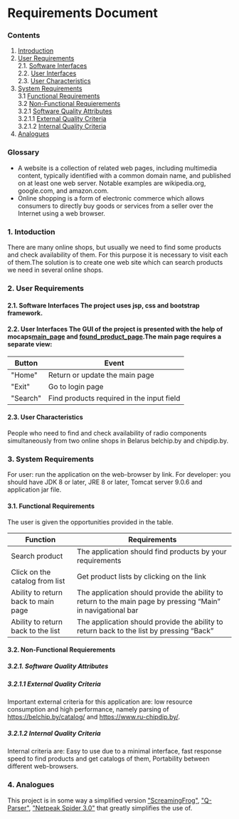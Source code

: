 # Requirements Document
### Contents
1. [Introduction](#1)
2. [User Requirements](#2) <br>
  2.1. [Software Interfaces](#2.1) <br>
  2.2. [User Interfaces](#2.2) <br>
  2.3. [User Characteristics](#2.3) <br>
3. [System Requirements](#3.) <br>
  3.1 [Functional Requirements](#3.1) <br>
  3.2 [Non-Functional Requierements](#3.2) <br>
    3.2.1 [Software Quality Attributes](#3.2.1) <br>
    3.2.1.1 [External Quality Criteria](#3.2.1.1) <br>
    3.2.1.2 [Internal Quality Criteria](#3.2.1.2) <br>
4. [Analogues](#4) <br>

### Glossary
* A website is a collection of related web pages, including multimedia content, typically identified with a common domain name, and published on at least one web server. Notable examples are wikipedia.org, google.com, and amazon.com. 
* Online shopping is a form of electronic commerce which allows consumers to directly buy goods or services from a seller over the Internet using a web browser.

### 1\. Intoduction <a name="1"></a>
There are many online shops, but usually we need to find some products and check availability of them. For this purpose it is necessary to visit each of them.The solution is to create one web site which can search products we need in several online shops.

### 2\. User Requirements <a name="2"></a>
#### 2.1\. Software Interfaces <a name="2.1"></a>The project uses jsp, css and bootstrap framework.
#### 2.2\. User Interfaces <a name="2.2"></a>The GUI of the project is presented with the help of mocaps[main_page]() and [found_product_page]().The main page requires a separate view:

Button | Event
--- | ---
"Home" | Return or update the main page
"Exit" | Go to login page
"Search" | Find products required in the input field

#### 2.3\. User Characteristics <a name="2.3"></a>
People who need to find and check availability of radio components simultaneously from two online shops in Belarus belchip.by and chipdip.by.
### 3\. System Requirements <a name="3"></a>
For user: run the application on the web-browser by link.
For developer: you should have JDK 8 or later, JRE 8 or later, Tomcat server 9.0.6 and application jar file.
#### 3.1\. Functional Requirements <a name="3.1"></a>
The user is given the opportunities provided in the table.

Function | Requirements
--- | ---
Search product | The application should find products by your requirements 
Click on the catalog from list | Get product lists by clicking on the link 
Ability to return  back to main page | The application should provide the ability to return to the main page by pressing “Main” in navigational bar 
Ability to return  back to the list | The application should provide the ability to return back to the list by pressing “Back” 

#### 3.2\. Non-Functional Requierements <a name="3.2"></a>
##### 3.2.1\. Software Quality Attributes <a name="3.2.1"></a>
##### 3.2.1.1 External Quality Criteria <a name="3.2.1.1"></a>
Important external criteria for this application are: low resource consumption and high performance, namely parsing of https://belchip.by/catalog/ and https://www.ru-chipdip.by/.
##### 3.2.1.2 Internal Quality Criteria <a name="3.2.1.2"></a>
Internal criteria are: Easy to use due to a minimal interface, fast response speed to find products and get catalogs of them, Portability between different web-browsers.
### 4\. Analogues <a name="4"></a>
This project is in some way a simplified version ["ScreamingFrog"](https://www.screamingfrog.co.uk/seo-spider/), ["Q-Parser"](https://q-parser.ru/), ["Netpeak Spider 3.0"](https://www.softpedia.com/get/Internet/Search-engine-tools-submiting/Netpeak-Spider.shtml) that greatly simplifies the use of.
